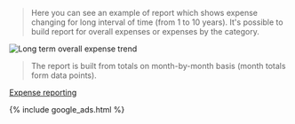 > Here you can see an example of report which shows expense changing for long interval of time (from 1 to 10 years). It's possible to build report for overall expenses or expenses by the category.

![Long term overall expense trend](https://dvmorozov.github.io/expenses/assets/images/2015-07-04_12h04_15.png)

> The report is built from totals on month-by-month basis (month totals form data points).

[Expense reporting](https://dvmorozov.github.io/expenses/expense-reporting)

{% include google_ads.html %}
